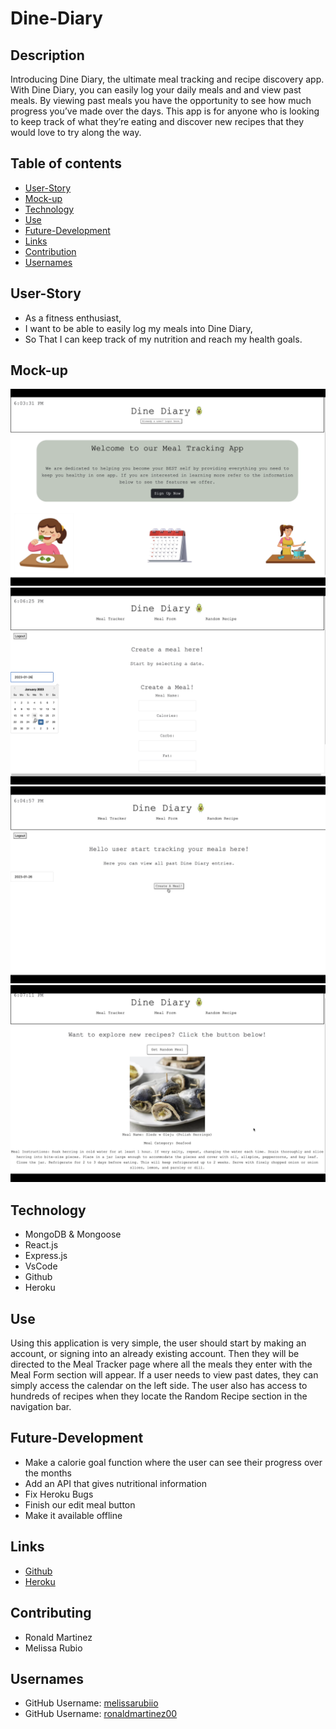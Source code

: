 # Dine-Diary

## Description
Introducing Dine Diary, the ultimate meal tracking and recipe discovery app. With Dine Diary, you can easily log your daily meals and and view past meals. By viewing past meals you have the opportunity to see how much progress you’ve made over the days. This app is for anyone who is looking to keep track of what they’re eating and discover new recipes that they would love to try along the way.
## Table of contents
- [User-Story](#User-Story)
- [Mock-up](#Mock-up)
- [Technology](#Technology)
- [Use](#Use)
- [Future-Development](#Future-Development)
- [Links](#Links)
- [Contribution](#Contributing)
- [Usernames](#Usernames)
## User-Story
- As a fitness enthusiast,
- I want to be able to easily log my meals into Dine Diary,
- So That I can keep track of my nutrition and reach my health goals. 
## Mock-up 
![alt infinite-disc website](/front-end//public/images/main-page.png)
![alt infinite-disc website](/front-end//public/images/meal-form.png)
![alt infinite-disc website](/front-end//public/images/meal-track.png)
![alt infinite-disc website](/front-end//public/images/recipe-page.png)
## Technology 
- MongoDB & Mongoose
- React.js
- Express.js
- VsCode
- Github
- Heroku
## Use
Using this application is very simple, the user should start by making an account, or signing into an already existing account. Then they will be directed to the Meal Tracker page where all the meals they enter with the Meal Form section will appear. If a user needs to view past dates, they can simply access the calendar on the left side. The user also has access to hundreds of recipes when they locate the Random Recipe section in the navigation bar. 
## Future-Development
- Make a calorie goal function where the user can see their progress over the months
- Add an API that gives nutritional information 
- Fix Heroku Bugs
- Finish our edit meal button
- Make it available offline
## Links
- [Github](https://github.com/RonaldMartinez00/MealTracker)
- [Heroku](https://dine-diaryfe.herokuapp.com/)
## Contributing
- Ronald Martinez
- Melissa Rubio
## Usernames
- GitHub Username: [melissarubiio](https://github.com/melissarubiio)
- GitHub Username: [ronaldmartinez00](https://github.com/ronaldmartinez00)

